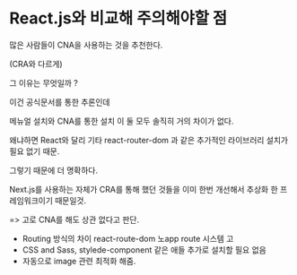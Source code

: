 # React.js와 비교해 주의해야할 점

많은 사람들이 CNA을 사용하는 것을 추천한다.

(CRA와 다르게)

그 이유는 무엇일까 ?

이건 공식문서를 통한 추론인데&#x20;

메뉴얼 설치와 CNA를 통한 설치 이 둘 모두 솔직히 거의 차이가 없다.

왜냐하면 React와 달리 기타 react-router-dom 과 같은 추가적인 라이브러리 설치가 필요 없기 때문.

그렇기 때문에 더 명확하다.

Next.js를 사용하는 자체가 CRA를 통해 했던 것들을 이미 한번 개선해서 추상화 한 프레임워크이기 때문일것.

\=> 고로 CNA를 해도 상관 없다고 판단.



* Routing 방식의 차이 react-route-dom 노app route 시스템 고
* CSS and Sass, stylede-component 같은 애들 추가로 설치할 필요 없음
* 자동으로 image 관련 최적화 해줌.



